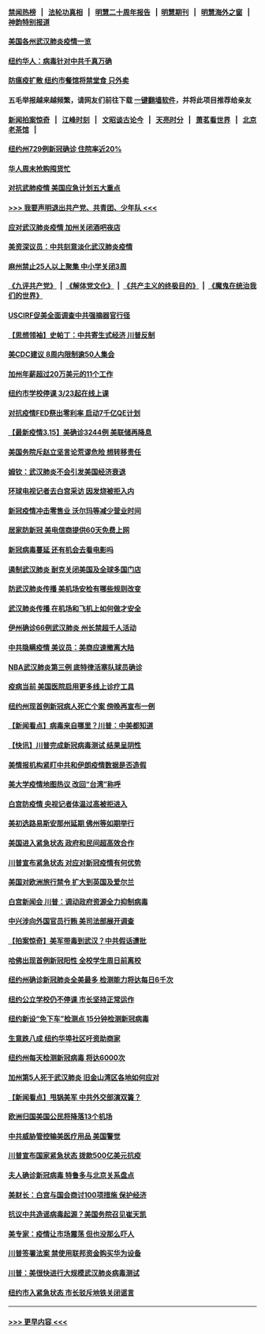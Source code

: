 #### [禁闻热榜](热点新闻.md?=0)  &nbsp;&nbsp;|&nbsp;&nbsp; [法轮功真相](https://github.com/gfw-breaker/truth/blob/master/README.md?=0) &nbsp;&nbsp;|&nbsp;&nbsp; [明慧二十周年报告](https://github.com/gfw-breaker/mh-reports/blob/master/README.md?=0) &nbsp;&nbsp;|&nbsp;&nbsp;[明慧期刊](https://github.com/gfw-breaker/mh-qikan) &nbsp;&nbsp;|&nbsp;&nbsp; [明慧海外之窗](https://github.com/gfw-breaker/mh-news/blob/master/README.md?=0) &nbsp;&nbsp;|&nbsp;&nbsp; [神韵特别报道](https://github.com/gfw-breaker/mh-news/blob/master/shenyun.md?=0)
#### [美国各州武汉肺炎疫情一览](../pages/nsc412/n11944066.md?t=03162102) 
#### [纽约华人：病毒针对中共千真万确](../pages/nsc412/n11942905.md?t=03162102) 
#### [防瘟疫扩散  纽约市餐馆将禁堂食  只外卖](../pages/nsc412/n11943729.md?t=03162102) 
#### 五毛举报越来越频繁，请网友们前往下载 [一键翻墙软件](https://github.com/gfw-breaker/ssr-accounts)，并将此项目推荐给亲友
#### [新闻拍案惊奇](https://github.com/gfw-breaker/banned-news/blob/master/pages/link4.md) &nbsp;&nbsp;|&nbsp;&nbsp; [江峰时刻](https://github.com/gfw-breaker/banned-news/blob/master/pages/link4.md) &nbsp;&nbsp;|&nbsp;&nbsp; [文昭谈古论今](https://github.com/gfw-breaker/banned-news/blob/master/pages/link4.md) &nbsp;&nbsp;|&nbsp;&nbsp; [天亮时分](https://github.com/gfw-breaker/banned-news/blob/master/pages/link4.md) &nbsp;&nbsp;|&nbsp;&nbsp; [萧茗看世界](https://github.com/gfw-breaker/banned-news/blob/master/pages/link4.md) &nbsp;&nbsp;|&nbsp;&nbsp; [北京老茶馆](https://github.com/gfw-breaker/banned-news/blob/master/pages/link4.md) &nbsp;&nbsp;|&nbsp;&nbsp; 
#### [纽约州729例新冠确诊  住院率近20%](../pages/nsc412/n11943724.md?t=03162102) 
#### [华人周末抢购囤货忙](../pages/nsc412/n11943687.md?t=03162102) 
#### [对抗武肺疫情 美国应急计划五大重点](../pages/nsc412/n11943193.md?t=03162102) 
#### [>>> 我要声明退出共产党、共青团、少年队 <<<](https://github.com/begood0513/goodnews/blob/master/quit/letter.md) 
#### [应对武汉肺炎疫情 加州关闭酒吧夜店](../pages/nsc412/n11943540.md?t=03162102) 
#### [美资深议员：中共刻意淡化武汉肺炎疫情](../pages/nsc412/n11943061.md?t=03162102) 
#### [麻州禁止25人以上聚集   中小学关闭3周](../pages/nsc412/n11943154.md?t=03162102) 
#### [《九评共产党》](https://github.com/begood0513/9ping.md/blob/master/README.md) &nbsp;|&nbsp; [《解体党文化》](../../../../jtdwh.md/blob/master/README.md)  &nbsp;|&nbsp; [《共产主义的终极目的》](../../../../gczydzjmd.md/blob/master/README.md) &nbsp;|&nbsp; [《魔鬼在统治我们的世界》](../../../../mgztzwmdsj.md/blob/master/README.md) 
#### [USCIRF促美全面调查中共强摘器官行径](../pages/nsc412/n11942904.md?t=03162102) 
#### [【思想领袖】史帕丁：中共寄生式经济 川普反制](../pages/nsc412/n11805341.md?t=03162102) 
#### [美CDC建议 8周内限制逾50人集会](../pages/nsc412/n11942944.md?t=03162102) 
#### [加州年薪超过20万美元的11个工作](../pages/nsc412/n11919113.md?t=03162102) 
#### [纽约市学校停课   3/23起在线上课](../pages/nsc412/n11942804.md?t=03162102) 
#### [对抗疫情FED祭出零利率 启动7千亿QE计划](../pages/nsc412/n11942782.md?t=03162102) 
#### [【最新疫情3.15】美确诊3244例 美联储再降息](../pages/nsc412/n11940988.md?t=03162102) 
#### [美国务院斥赵立坚言论荒谬危险 想转移责任](../pages/nsc412/n11942518.md?t=03162102) 
#### [姆钦：武汉肺炎不会引发美国经济衰退](../pages/nsc412/n11942530.md?t=03162102) 
#### [环球电视记者去白宫采访 因发烧被拒入内](../pages/nsc412/n11942516.md?t=03162102) 
#### [新冠疫情冲击零售业 沃尔玛等减少营业时间](../pages/nsc412/n11942454.md?t=03162102) 
#### [居家防新冠 美电信商提供60天免费上网](../pages/nsc412/n11942457.md?t=03162102) 
#### [新冠病毒蔓延 还有机会去看电影吗](../pages/nsc412/n11942385.md?t=03162102) 
#### [遏制武汉肺炎 耐克关闭美国及全球多国门店](../pages/nsc412/n11942366.md?t=03162102) 
#### [防武汉肺炎传播 美机场安检有哪些规则改变](../pages/nsc412/n11939497.md?t=03162102) 
#### [武汉肺炎传播 在机场和飞机上如何做才安全](../pages/nsc412/n11928171.md?t=03162102) 
#### [伊州确诊66例武汉肺炎 州长禁超千人活动](../pages/nsc412/n11941564.md?t=03162102) 
#### [中共隐瞒疫情 美议员：美商应速撤离大陆](../pages/nsc412/n11941407.md?t=03162102) 
#### [NBA武汉肺炎第三例 底特律活塞队球员确诊](../pages/nsc412/n11941282.md?t=03162102) 
#### [疫病当前 美国医院启用更多线上诊疗工具](../pages/nsc412/n11941300.md?t=03162102) 
#### [纽约州现首例新冠病人死亡个案  傍晚再宣布一例](../pages/nsc412/n11941340.md?t=03162102) 
#### [【新闻看点】病毒来自哪里？川普：中美都知道](../pages/nsc412/n11940769.md?t=03162102) 
#### [【快讯】川普完成新冠病毒测试 结果呈阴性](../pages/nsc412/n11941045.md?t=03162102) 
#### [美情报机构紧盯中共和伊朗疫情数据是否造假](../pages/nsc412/n11940875.md?t=03162102) 
#### [美大学疫情地图热议 改回“台湾”称呼](../pages/nsc412/n11940365.md?t=03162102) 
#### [白宫防疫情 央视记者体温过高被拒进入](../pages/nsc412/n11940841.md?t=03162102) 
#### [美初选路易斯安那州延期 佛州等如期举行](../pages/nsc412/n11940614.md?t=03162102) 
#### [美国进入紧急状态 政府和民间超高效合作](../pages/nsc412/n11940720.md?t=03162102) 
#### [川普宣布紧急状态 对应对新冠疫情有何优势](../pages/nsc412/n11940632.md?t=03162102) 
#### [美国对欧洲旅行禁令 扩大到英国及爱尔兰](../pages/nsc412/n11940647.md?t=03162102) 
#### [白宫新闻会 川普：调动政府资源全力抑制病毒](../pages/nsc412/n11940558.md?t=03162102) 
#### [中兴涉向外国官员行贿 美司法部展开调查](../pages/nsc412/n11940378.md?t=03162102) 
#### [【拍案惊奇】美军带毒到武汉？中共假话遭批](../pages/nsc412/n11939240.md?t=03162102) 
#### [哈佛出现首例新冠阳性  全校学生周日前离校](../pages/nsc412/n11939759.md?t=03162102) 
#### [纽约州确诊新冠肺炎全美最多  检测能力将达每日6千次](../pages/nsc412/n11939581.md?t=03162102) 
#### [纽约公立学校仍不停课 市长坚持正常运作](../pages/nsc412/n11939557.md?t=03162102) 
#### [纽约新设“免下车”检测点  15分钟检测新冠病毒](../pages/nsc412/n11939513.md?t=03162102) 
#### [生意跌八成  纽约华埠社区吁资助商家](../pages/nsc412/n11939562.md?t=03162102) 
#### [纽约州每天检测新冠病毒  将达6000次](../pages/nsc412/n11939510.md?t=03162102) 
#### [加州第5人死于武汉肺炎 旧金山湾区各地如何应对](../pages/nsc412/n11939263.md?t=03162102) 
#### [【新闻看点】甩锅美军 中共外交部演双簧？](../pages/nsc412/n11938828.md?t=03162102) 
#### [欧洲归国美国公民将降落13个机场](../pages/nsc412/n11939026.md?t=03162102) 
#### [中共威胁管控输美医疗用品 美国警觉](../pages/nsc412/n11938602.md?t=03162102) 
#### [川普宣布国家紧急状态 拨款500亿美元抗疫](../pages/nsc412/n11939032.md?t=03162102) 
#### [夫人确诊新冠病毒 特鲁多与北京关系盘点](../pages/nsc412/n11938748.md?t=03162102) 
#### [美财长：白宫与国会商讨100项措施 保护经济](../pages/nsc412/n11938829.md?t=03162102) 
#### [抗议中共造谣病毒起源？美国务院召见崔天凯](../pages/nsc412/n11938747.md?t=03162102) 
#### [美专家：疫情让市场震荡 但也没那么吓人](../pages/nsc412/n11938573.md?t=03162102) 
#### [川普签署法案 禁使用联邦资金购买华为设备](../pages/nsc412/n11938279.md?t=03162102) 
#### [川普：美很快进行大规模武汉肺炎病毒测试](../pages/nsc412/n11938523.md?t=03162102) 
#### [纽约市入紧急状态  市长驳斥地铁关闭谣言](../pages/nsc412/n11937384.md?t=03162102) 

----
#### [ >>> 更早内容 <<< ](../indexes/nsc412-earlier.md)
